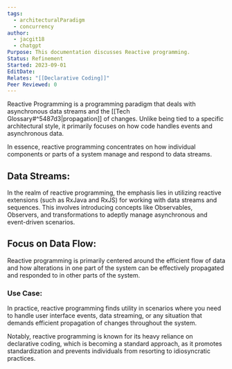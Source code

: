 ```yaml
---
tags:
  - architecturalParadigm
  - concurrency
author:
  - jacgit18
  - chatgpt
Purpose: This documentation discusses Reactive programming.
Status: Refinement
Started: 2023-09-01
EditDate: 
Relates: "[[Declarative Coding]]"
Peer Reviewed: 0
---
```

Reactive Programming is a programming paradigm that deals with asynchronous data streams and the [[Tech Glossary#^5487d3|propagation]] of changes. Unlike being tied to a specific architectural style, it primarily focuses on how code handles events and asynchronous data. 

In essence, reactive programming concentrates on how individual components or parts of a system manage and respond to data streams. 

## Data Streams:

In the realm of reactive programming, the emphasis lies in utilizing reactive extensions (such as RxJava and RxJS) for working with data streams and sequences. This involves introducing concepts like Observables, Observers, and transformations to adeptly manage asynchronous and event-driven scenarios.

## Focus on Data Flow:

Reactive programming is primarily centered around the efficient flow of data and how alterations in one part of the system can be effectively propagated and responded to in other parts of the system.

### Use Case:

In practice, reactive programming finds utility in scenarios where you need to handle user interface events, data streaming, or any situation that demands efficient propagation of changes throughout the system.

Notably, reactive programming is known for its heavy reliance on declarative coding, which is becoming a standard approach, as it promotes standardization and prevents individuals from resorting to idiosyncratic practices.


